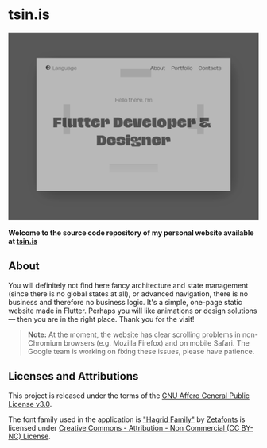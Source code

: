 # tsin.is

![Screenshot](screenshot.gif)

**Welcome to the source code repository of my personal website available at [tsin.is](https://tsin.is)**

## About

You will definitely not find here fancy architecture and state management (since there is no global states at all), or advanced navigation, there is no business and therefore no business logic. It's a simple, one-page static website made in Flutter. Perhaps you will like animations or design solutions — then you are in the right place. Thank you for the visit!

> **Note:**  At the moment, the website has clear scrolling problems in non-Chromium browsers (e.g. Mozilla Firefox) and on mobile Safari. The Google team is working on fixing these issues, please have patience.

## Licenses and Attributions

This project is released under the terms of the [GNU Affero General Public License v3.0](./LICENSE).

The font family used in the application is ["Hagrid Family"](https://www.zetafonts.com/collection/3760) by [Zetafonts](https://www.zetafonts.com) is licensed under [Creative Commons - Attribution - Non Commercial (CC BY-NC) License](./third-party/fonts/Hagrid/Hagrid-Family-CC-BY-NCLicensepdf.pdf).
